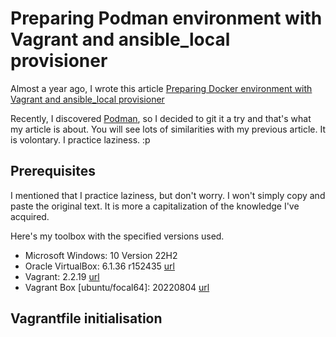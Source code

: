 # Preparing Podman environment with Vagrant and ansible_local provisioner

Almost a year ago, I wrote this article [Preparing Docker environment with Vagrant and ansible_local provisioner](https://dev.to/sdeseille/preparing-docker-environment-with-vagrant-and-ansiblelocal-provisioner-18b8)

Recently, I discovered [Podman](https://github.com/containers/podman), so I decided to git it a try and that's what my article is about. You will see lots of similarities with my previous article. It is volontary. I practice laziness. :p

## Prerequisites

I mentioned that I practice laziness, but don't worry. I won't simply copy and paste the original text. It is more a capitalization of the knowledge I've acquired.

Here's my toolbox with the specified versions used.

- Microsoft Windows: 10 Version 22H2
- Oracle VirtualBox: 6.1.36 r152435 [url](https://download.virtualbox.org/virtualbox/6.1.36/VirtualBox-6.1.36-152435-Win.exe?source=:ow:o:p:nav:mmddyyVirtualBoxHero)
- Vagrant: 2.2.19 [url](https://releases.hashicorp.com/vagrant/2.2.19/vagrant_2.2.19_x86_64.msi)
- Vagrant Box [ubuntu/focal64]: 20220804 [url](https://app.vagrantup.com/ubuntu/boxes/focal64/versions/20220804.0.0)

## Vagrantfile initialisation


